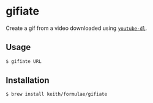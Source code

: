 # gifiate

Create a gif from a video downloaded using
[`youtube-dl`](https://github.com/rg3/youtube-dl/).

## Usage

```sh
$ gifiate URL
```

## Installation

```sh
$ brew install keith/formulae/gifiate
```
